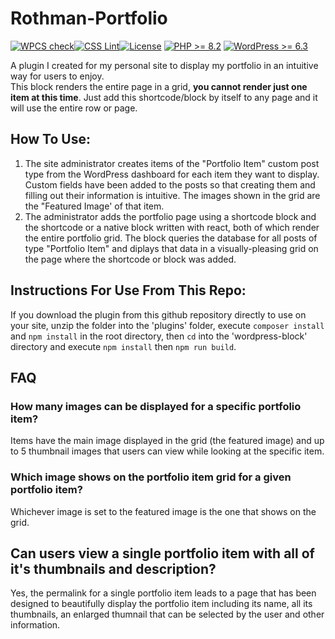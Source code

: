 # Rothman-Portfolio
[![WPCS check](https://github.com/brothman01/Rothman-Portfolio/actions/workflows/wpcs.yml/badge.svg?branch=main)](https://github.com/brothman01/Rothman-Portfolio/actions/workflows/wpcs.yml)[![CSS Lint](https://github.com/brothman01/Rothman-Portfolio/actions/workflows/css-lint.yml/badge.svg)](https://github.com/brothman01/Rothman-Portfolio/actions/workflows/css-lint.yml)[![License](https://img.shields.io/badge/license-GPL--2.0-brightgreen.svg)](https://github.com/brothman01/wp-monitor/blob/master/license.txt) [![PHP >= 8.2](https://img.shields.io/badge/php-%3E=%208.2-8892bf.svg)](https://secure.php.net/supported-versions.php) [![WordPress >= 6.3](https://img.shields.io/badge/wordpress-%3E=%206.3-blue.svg)](https://wordpress.org/download/release-archive/)  

A plugin I created for my personal site to display my portfolio in an intuitive way for users to enjoy.<br />
This block renders the entire page in a grid, **you cannot render just one item at this time**.  Just add this shortcode/block by itself to any page and it will use the entire row or page.
<br />
## How To Use:
1. The site administrator creates items of the "Portfolio Item" custom post type from the WordPress dashboard for each item they want to display.  Custom fields have been added to the posts so that creating them and filling out their information is intuitive.  The images shown in the grid are the "Featured Image' of that item.
2. The administrator adds the portfolio page using a shortcode block and the shortcode or a native block written with react, both of which render the entire portfolio grid.  The block queries the database for all posts of type "Portfolio Item" and diplays that data in a visually-pleasing grid on the page where the shortcode or block was added.

## Instructions For Use From This Repo:
If you download the plugin from this github repository directly to use on your site, unzip the folder into the 'plugins' folder, execute `composer install` and `npm install` in the root directory, then `cd` into the 'wordpress-block' directory and execute `npm install` then `npm run build`.

## FAQ
### How many images can be displayed for a specific portfolio item?
Items have the main image displayed in the grid (the featured image) and up to 5 thumbnail images that users can view while looking at the specific item.

### Which image shows on the portfolio item grid for a given portfolio item?
Whichever image is set to the featured image is the one that shows on the grid.

## Can users view a single portfolio item with all of it's thumbnails and description?
Yes, the permalink for a single portfolio item leads to a page that has been designed to beautifully display the portfolio item including its name, all its thumbnails, an enlarged thumnail that can be selected by the user and other information.
